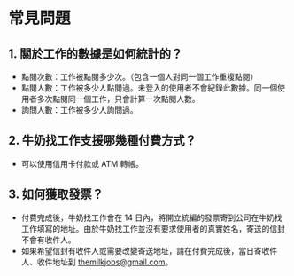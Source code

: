 # 常見問題

## 1. 關於工作的數據是如何統計的？

- 點閱次數：工作被點閱多少次。（包含一個人對同一個工作重複點閱）
- 點閱人數：工作被多少人點閱過。未登入的使用者不會紀錄此數據。同一個使用者多次點閱同一個工作，只會計算一次點閱人數。
- 詢問人數：工作被多少人詢問過。

## 2. 牛奶找工作支援哪幾種付費方式？

- 可以使用信用卡付款或 ATM 轉帳。

## 3. 如何獲取發票？

- 付費完成後，牛奶找工作會在 14 日內，將開立統編的發票寄到公司在牛奶找工作填寫的地址。由於牛奶找工作並沒有要求使用者的真實姓名，寄送的信封不會有收件人。
- 如果希望信封有收件人或需要改變寄送地址，請在付費完成後，當日寄收件人、收件地址到 themilkjobs@gmail.com。
